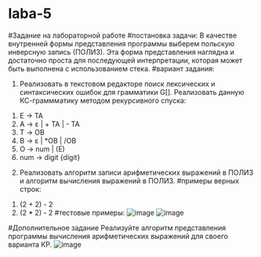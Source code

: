 # laba-5
#Задание на лабораторной работе
#постановка задачи:
В качестве внутренней формы представления программы выберем польскую инверсную запись (ПОЛИЗ). Эта форма представления наглядна и достаточно проста для последующей интерпретации, которая может быть выполнена с использованием стека.
#вариант задания:
1) Реализовать в текстовом редакторе поиск лексических и синтаксических ошибок для грамматики G[<E>]. Реализовать данную КС-граммматику методом рекурсивного спуска:
1. E → TA 
2. A → ε | + TA | - TA 
3. T → ОВ 
4. В → ε | *ОВ | /ОВ 
5. О → num | (E) 
6. num  → digit {digit}
2) Реализовать алгоритм записи арифметических выражений в ПОЛИЗ и алгоритм вычисления выражений в ПОЛИЗ.
#примеры верных строк:
1. (2 + 2) - 2
2. (2 * 2) - 2
#тестовые примеры:
![image](https://github.com/user-attachments/assets/6d7809f6-5b30-4f06-b560-a99d1b18edea)
![image](https://github.com/user-attachments/assets/35854777-0a4b-4584-ac91-60b0e69755b4)

#Дополнительное задание
Реализуйте алгоритм представления программы вычисления арифметических выражений для своего варианта КР.
![image](https://github.com/user-attachments/assets/402422e8-a680-43fe-a388-7850f623699b)
